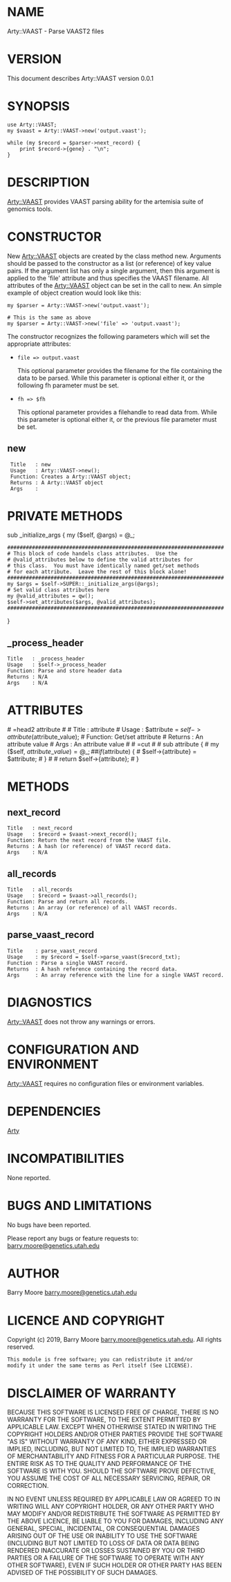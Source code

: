 # NAME

Arty::VAAST - Parse VAAST2 files

# VERSION

This document describes Arty::VAAST version 0.0.1

# SYNOPSIS

    use Arty::VAAST;
    my $vaast = Arty::VAAST->new('output.vaast');

    while (my $record = $parser->next_record) {
        print $record->{gene} . "\n";
    }

# DESCRIPTION

[Arty::VAAST](https://metacpan.org/pod/Arty::VAAST) provides VAAST parsing ability for the artemisia suite
of genomics tools.

# CONSTRUCTOR

New [Arty::VAAST](https://metacpan.org/pod/Arty::VAAST) objects are created by the class method new.
Arguments should be passed to the constructor as a list (or reference)
of key value pairs.  If the argument list has only a single argument,
then this argument is applied to the 'file' attribute and thus
specifies the VAAST filename.  All attributes of the [Arty::VAAST](https://metacpan.org/pod/Arty::VAAST)
object can be set in the call to new. An simple example of object
creation would look like this:

    my $parser = Arty::VAAST->new('output.vaast');

    # This is the same as above
    my $parser = Arty::VAAST->new('file' => 'output.vaast');

The constructor recognizes the following parameters which will set the
appropriate attributes:

- `file => output.vaast`

    This optional parameter provides the filename for the file containing
    the data to be parsed. While this parameter is optional either it, or
    the following fh parameter must be set.

- `fh => $fh`

    This optional parameter provides a filehandle to read data from. While
    this parameter is optional either it, or the previous file parameter
    must be set.

## new

     Title   : new
     Usage   : Arty::VAAST->new();
     Function: Creates a Arty::VAAST object;
     Returns : A Arty::VAAST object
     Args    :

# PRIVATE METHODS

sub \_initialize\_args {
  my ($self, @args) = @\_;

    ######################################################################
    # This block of code handels class attributes.  Use the
    # @valid_attributes below to define the valid attributes for
    # this class.  You must have identically named get/set methods
    # for each attribute.  Leave the rest of this block alone!
    ######################################################################
    my $args = $self->SUPER::_initialize_args(@args);
    # Set valid class attributes here
    my @valid_attributes = qw();
    $self->set_attributes($args, @valid_attributes);
    ######################################################################
  }

## \_process\_header

    Title   : _process_header
    Usage   : $self->_process_header
    Function: Parse and store header data
    Returns : N/A
    Args    : N/A

# ATTRIBUTES

\# =head2 attribute
\#
\#   Title   : attribute
\#   Usage   : $attribute = $self->attribute($attribute\_value);
\#   Function: Get/set attribute
\#   Returns : An attribute value
\#   Args    : An attribute value
\#
\# =cut
\#
\#  sub attribute {
\#    my ($self, $attribute\_value) = @\_;
\#
\#    if ($attribute) {
\#      $self->{attribute} = $attribute;
\#    }
\#
\#    return $self->{attribute};
\#  }

# METHODS

## next\_record

    Title   : next_record
    Usage   : $record = $vaast->next_record();
    Function: Return the next record from the VAAST file.
    Returns : A hash (or reference) of VAAST record data.
    Args    : N/A

## all\_records

    Title   : all_records
    Usage   : $record = $vaast->all_records();
    Function: Parse and return all records.
    Returns : An array (or reference) of all VAAST records.
    Args    : N/A

## parse\_vaast\_record

    Title    : parse_vaast_record
    Usage    : my $record = $self->parse_vaast($record_txt);
    Function : Parse a single VAAST record.
    Returns  : A hash reference containing the record data.
    Args     : An array reference with the line for a single VAAST record.

# DIAGNOSTICS

[Arty::VAAST](https://metacpan.org/pod/Arty::VAAST) does not throw any warnings or errors.

# CONFIGURATION AND ENVIRONMENT

[Arty::VAAST](https://metacpan.org/pod/Arty::VAAST) requires no configuration files or environment variables.

# DEPENDENCIES

[Arty](https://metacpan.org/pod/Arty)

# INCOMPATIBILITIES

None reported.

# BUGS AND LIMITATIONS

No bugs have been reported.

Please report any bugs or feature requests to:
barry.moore@genetics.utah.edu

# AUTHOR

Barry Moore <barry.moore@genetics.utah.edu>

# LICENCE AND COPYRIGHT

Copyright (c) 2019, Barry Moore <barry.moore@genetics.utah.edu>.
All rights reserved.

    This module is free software; you can redistribute it and/or
    modify it under the same terms as Perl itself (See LICENSE).

# DISCLAIMER OF WARRANTY

BECAUSE THIS SOFTWARE IS LICENSED FREE OF CHARGE, THERE IS NO WARRANTY
FOR THE SOFTWARE, TO THE EXTENT PERMITTED BY APPLICABLE LAW. EXCEPT
WHEN OTHERWISE STATED IN WRITING THE COPYRIGHT HOLDERS AND/OR OTHER
PARTIES PROVIDE THE SOFTWARE "AS IS" WITHOUT WARRANTY OF ANY KIND,
EITHER EXPRESSED OR IMPLIED, INCLUDING, BUT NOT LIMITED TO, THE
IMPLIED WARRANTIES OF MERCHANTABILITY AND FITNESS FOR A PARTICULAR
PURPOSE. THE ENTIRE RISK AS TO THE QUALITY AND PERFORMANCE OF THE
SOFTWARE IS WITH YOU. SHOULD THE SOFTWARE PROVE DEFECTIVE, YOU ASSUME
THE COST OF ALL NECESSARY SERVICING, REPAIR, OR CORRECTION.

IN NO EVENT UNLESS REQUIRED BY APPLICABLE LAW OR AGREED TO IN WRITING
WILL ANY COPYRIGHT HOLDER, OR ANY OTHER PARTY WHO MAY MODIFY AND/OR
REDISTRIBUTE THE SOFTWARE AS PERMITTED BY THE ABOVE LICENCE, BE LIABLE
TO YOU FOR DAMAGES, INCLUDING ANY GENERAL, SPECIAL, INCIDENTAL, OR
CONSEQUENTIAL DAMAGES ARISING OUT OF THE USE OR INABILITY TO USE THE
SOFTWARE (INCLUDING BUT NOT LIMITED TO LOSS OF DATA OR DATA BEING
RENDERED INACCURATE OR LOSSES SUSTAINED BY YOU OR THIRD PARTIES OR A
FAILURE OF THE SOFTWARE TO OPERATE WITH ANY OTHER SOFTWARE), EVEN IF
SUCH HOLDER OR OTHER PARTY HAS BEEN ADVISED OF THE POSSIBILITY OF SUCH
DAMAGES.
